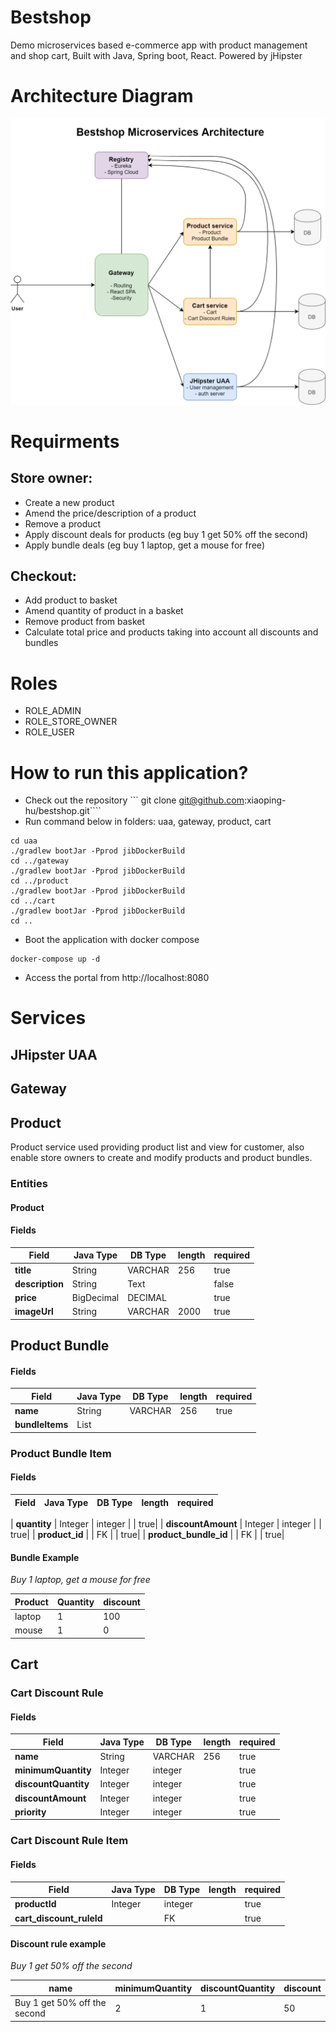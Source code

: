 # Bestshop
Demo microservices based e-commerce app with product management and shop cart, Built with Java, Spring boot, React. Powered by jHipster

# Architecture Diagram
![Architure](docs\images\arhitecture.png)

# Requirments 
## Store owner:
- Create a new product
- Amend the price/description of a product
- Remove a product
- Apply discount deals for products (eg buy 1 get 50% off the second)
- Apply bundle deals (eg buy 1 laptop, get a mouse for free)

## Checkout:
- Add product to basket
- Amend quantity of product in a basket
- Remove product from basket
- Calculate total price and products taking into account all discounts and bundles

# Roles
- ROLE_ADMIN
- ROLE_STORE_OWNER
- ROLE_USER

# How to run this application?
- Check out the repository
``` git clone git@github.com:xiaoping-hu/bestshop.git````
- Run command below in folders: uaa, gateway, product, cart
```
cd uaa
./gradlew bootJar -Pprod jibDockerBuild
cd ../gateway
./gradlew bootJar -Pprod jibDockerBuild
cd ../product
./gradlew bootJar -Pprod jibDockerBuild
cd ../cart
./gradlew bootJar -Pprod jibDockerBuild
cd ..
```
- Boot the application with docker compose
```
docker-compose up -d 
```
- Access the portal from http://localhost:8080

# Services
## JHipster UAA

## Gateway

## Product

Product service used  providing product list and view for customer, also enable store owners to create and modify products and product bundles.  

### Entities
#### Product
####  Fields


| Field |Java Type|  DB Type | length | required|
| -------- | -------- | -------- | -------- |--------|
| **title**     |String| VARCHAR     | 256     | true|
| **description**    |String | Text     |      | false|
| **price**     |BigDecimal | DECIMAL      |      | true|
| **imageUrl**     |String | VARCHAR      |  2000    | true|

## Product Bundle
#### Fields

| Field |Java Type|  DB Type | length | required|
| -------- | -------- | -------- | -------- |--------|
| **name**     |String| VARCHAR     | 256     | true|
| **bundleItems**     | List |       |      | |

### Product Bundle Item
#### Fields
| Field |Java Type|  DB Type | length | required|
| -------- | -------- | -------- | -------- |--------|

| **quantity**     | Integer |  integer    |    | true|
| **discountAmount**     | Integer |  integer    |      | true|
| **product_id**     |  |  FK   |      | true|
| **product_bundle_id**     |  |  FK    |      | true|

#### Bundle Example
*Buy 1 laptop, get a mouse for free*

| Product | Quantity | discount |
| -------- | -------- | -------- |
| laptop    | 1    | 100     |
| mouse    | 1    | 0     |

## Cart
### Cart Discount Rule
#### Fields
| Field |Java Type|  DB Type | length | required|
| -------- | -------- | -------- | -------- |--------|
| **name**     | String |  VARCHAR    | 256   | true|
| **minimumQuantity**     | Integer |  integer    |      | true|
| **discountQuantity**     | Integer |  integer    |      | true|
| **discountAmount**     | Integer |  integer    |      | true|
| **priority**     | Integer |  integer    |      | true|

### Cart Discount Rule Item
#### Fields
| Field |Java Type|  DB Type | length | required|
| -------- | -------- | -------- | -------- |--------|
| **productId**     | Integer |  integer    |      | true|
| **cart_discount_ruleId**     |  |  FK    |      | true|



#### Discount rule example
*Buy 1 get 50% off the second*

| name | minimumQuantity | discountQuantity | discount |
| -------- | -------- | -------- | -------- |
|  Buy 1 get 50% off the second | 2  | 1 | 50 | 
